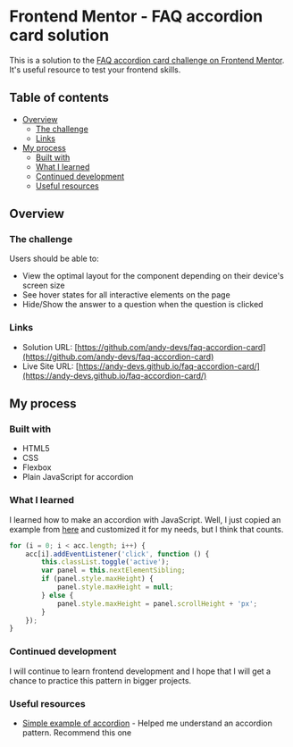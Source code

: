 # Frontend Mentor - FAQ accordion card solution

This is a solution to the [FAQ accordion card challenge on Frontend Mentor](https://www.frontendmentor.io/challenges/faq-accordion-card-XlyjD0Oam). It's useful resource to test your frontend skills.

## Table of contents

-   [Overview](#overview)
    -   [The challenge](#the-challenge)
    -   [Links](#links)
-   [My process](#my-process)
    -   [Built with](#built-with)
    -   [What I learned](#what-i-learned)
    -   [Continued development](#continued-development)
    -   [Useful resources](#useful-resources)

## Overview

### The challenge

Users should be able to:

-   View the optimal layout for the component depending on their device's screen size
-   See hover states for all interactive elements on the page
-   Hide/Show the answer to a question when the question is clicked

### Links

-   Solution URL: [https://github.com/andy-devs/faq-accordion-card](https://github.com/andy-devs/faq-accordion-card)
-   Live Site URL: [https://andy-devs.github.io/faq-accordion-card/](https://andy-devs.github.io/faq-accordion-card/)

## My process

### Built with

-   HTML5
-   CSS
-   Flexbox
-   Plain JavaScript for accordion

### What I learned

I learned how to make an accordion with JavaScript. Well, I just copied an example from [here](https://www.w3schools.com/howto/howto_js_accordion.asp) and customized it for my needs, but I think that counts.

```javascript
for (i = 0; i < acc.length; i++) {
	acc[i].addEventListener('click', function () {
		this.classList.toggle('active');
		var panel = this.nextElementSibling;
		if (panel.style.maxHeight) {
			panel.style.maxHeight = null;
		} else {
			panel.style.maxHeight = panel.scrollHeight + 'px';
		}
	});
}
```

### Continued development

I will continue to learn frontend development and I hope that I will get a chance to practice this pattern in bigger projects.

### Useful resources

-   [Simple example of accordion](https://www.w3schools.com/howto/howto_js_accordion.asp) - Helped me understand an accordion pattern. Recommend this one
